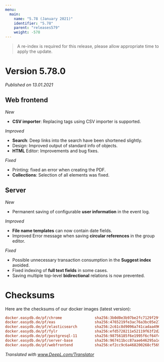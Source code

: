 ```yaml
---
menu:
  main:
    name: "5.78 (January 2021)"
    identifier: "5.78"
    parent: "releases579"
    weight: -578
---
```


> A re-index is required for this release, please allow appropriate time to apply the update. 

# Version 5.78.0

*Published on 13.01.2021*

## Web frontend

*New*

- **CSV importer**: Replacing tags using CSV importer is supported.

*Improved*

- **Search**: Deep links into the search have been shortened slightly.
- Design: Improved output of standard info of objects.
- **HTML** Editor: Improvements and bug fixes.

*Fixed*

- Printing: fixed an error when creating the PDF.
- **Collections**: Selection of all elements was fixed.

## Server

*New*

- Permanent saving of configurable **user information** in the event log.

*Improved*

- **File name templates** can now contain date fields.
- Improved Error message when saving **circular references** in the group editor.

*Fixed*

- Possible unnecessary transaction consumption in the **Suggest index** avoided.
- Fixed indexing of **full text fields** in some cases.
- Saving multiple top-level **bidirectional** relations is now prevented.

# Checksums

Here are the checksums of our docker images (latest version):

```ini
docker.easydb.de/pf/chrome               sha256:3b0d0e3b97be2fc7129f29f56434608f6fcb3a213b2f7cfe042eccd6adbe6d0b
docker.easydb.de/pf/eas                  sha256:4765219fe3ac76a3bc05e27b28bbfab864e7db4bd2daaacd4c097397ea077bd7
docker.easydb.de/pf/elasticsearch        sha256:2c61c8d9096a741cadaa496861ae13bdc4ce808995710a2849c29e25160350c3
docker.easydb.de/pf/fylr                 sha256:efd5728211e52119f63f2d24e41abaa62692a310aa59857c801b1ad3e8db7a58
docker.easydb.de/pf/postgresql-11        sha256:98756185f6e1995f6cf64f46d1190968f771311967187dd5bf5c433157517290
docker.easydb.de/pf/server-base          sha256:967411bcc87aae646295a1c8b9dbe7152182232af8598676ef80c1addaf60ed0
docker.easydb.de/pf/webfrontend          sha256:ef2cc9c6a468200268cf569c5f010fe560a1b9efb9dee4cd39ea5425d5bacf95
```



*Translated with www.DeepL.com/Translator*

